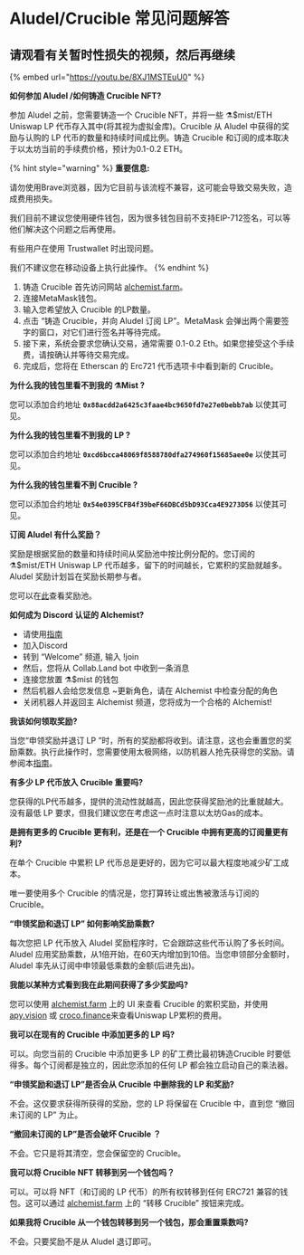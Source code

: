 # Aludel/Crucible 常见问题解答

## **请观看有关暂时性损失的视频，然后再继续**

{% embed url="https://youtu.be/8XJ1MSTEuU0" %}

**如何参加 Aludel /如何铸造 Crucible NFT?**

参加 Aludel 之前，您需要铸造一个 Crucible NFT，并将一些 ⚗️$mist/ETH Uniswap LP 代币存入其中\(将其视为虚拟金库\)。Crucible 从 Aludel 中获得的奖励与认购的 LP 代币的数量和持续时间成比例。铸造 Crucible 和订阅的成本取决于以太坊当前的手续费价格，预计为0.1-0.2 ETH。

{% hint style="warning" %}
**重要信息:**

请勿使用Brave浏览器，因为它目前与该流程不兼容，这可能会导致交易失败，造成费用损失。

我们目前不建议您使用硬件钱包，因为很多钱包目前不支持EIP-712签名，可以等他们解决这个问题之后再使用。

有些用户在使用 Trustwallet 时出现问题。

我们不建议您在移动设备上执行此操作。
{% endhint %}

1. 铸造 Crucible 首先访问网站 [alchemist.farm](https://alchemist.farm/)。
2. 连接MetaMask钱包。
3. 输入您希望放入 Crucible 的LP数量。 
4. 点击 “铸造 Crucible，并向 Aludel 订阅 LP”。MetaMask 会弹出两个需要签字的窗口，对它们进行签名并等待完成。
5. 接下来，系统会要求您确认交易，通常需要 0.1-0.2 Eth。如果您接受这个手续费，请按确认并等待交易完成。
6. 完成后，您将在 Etherscan 的 Erc721 代币选项卡中看到新的 Crucible。

**为什么我的钱包里看不到我的 ⚗️Mist ?**

您可以添加合约地址 **`0x88acdd2a6425c3faae4bc9650fd7e27e0bebb7ab`** 以使其可见。

**为什么我的钱包里看不到我的 LP ?**

您可以添加合约地址 **`0xcd6bcca48069f8588780dfa274960f15685aee0e`** 以使其可见。

**为什么我的钱包里看不到 Crucible ?**

您可以添加合约地址 **`0x54e0395CFB4f39beF66DBCd5bD93Cca4E9273D56`** 以使其可见。

**订阅 Aludel 有什么奖励？**

奖励是根据奖励的数量和持续时间从奖励池中按比例分配的。您订阅的⚗️$mist/ETH Uniswap LP 代币越多，留下的时间越长，它累积的奖励就越多。 Aludel 奖励计划旨在奖励长期参与者。

您可以在[此](https://etherscan.io/address/0x04108d6e9a51bec5170f8fd953a156cf754ba541)查看奖励池。

**如何成为 Discord 认证的 Alchemist?**

* 请使用[指南](https://alchemist-docs.gitbook.io/alchemist/crucible/how-to-become-a-certified-alchemist-on-discord)
* 加入Discord
* 转到 “Welcome” 频道, 输入 !join
* 然后，您将从 Collab.Land bot 中收到一条消息
* 连接您放置 ⚗️$mist 的钱包
* 然后机器人会给您发信息 ~更新角色，请在 Alchemist 中检查分配的角色
* 关闭机器人并返回主 Alchemist 频道，您将成为一个合格的 Alchemist!

**我该如何领取奖励?**

当您“申领奖励并退订 LP ”时，所有的奖励都将收到。请注意，这也会重置您的奖励乘数。执行此操作时，您需要使用太极网络，以防机器人抢先获得您的奖励。请参阅本[指南](https://hackmd.io/@alchemistcoin/B1fqdbTUd)。

**有多少 LP 代币放入 Crucible 重要吗?**

您获得的LP代币越多，提供的流动性就越高，因此您获得奖励池的比重就越大。没有最低 LP 要求，但我们建议您在考虑这一点时注意以太坊Gas的成本。

**是拥有更多的 Crucible 更有利，还是在一个 Crucible 中拥有更高的订阅量更有利?**

在单个 Crucible 中累积 LP 代币总是更好的，因为它可以最大程度地减少矿工成本。

唯一要使用多个 Crucible 的情况是，您打算转让或出售被激活与订阅的 Crucible。

**“申领奖励和退订 LP” 如何影响奖励乘数?**

每次您把 LP 代币放入 Aludel 奖励程序时，它会跟踪这些代币认购了多长时间。 Aludel 应用奖励乘数，从1倍开始，在60天内增加到10倍。当您申领部分金额时，Aludel 率先从订阅中申领最低乘数的金额\(后进先出\)。

**我能以某种方式看到我在此期间获得了多少奖励吗?**

您可以使用 [alchemist.farm](https://alchemist.farm) 上的 UI 来查看 Crucible 的累积奖励，并使用 [apy.vision](https://apy.vision/) 或 [croco.finance](https://croco.finance/)来查看Uniswap LP累积的费用。

**我可以在现有的 Crucible 中添加更多的 LP 吗?**

可以。向您当前的 Crucible 中添加更多 LP 的矿工费比最初铸造Crucible 时要低得多。每个订阅都是独立的，因此您添加的任何 LP 都会独立启动自己的乘法器。

**“申领奖励和退订 LP”是否会从 Crucible 中删除我的 LP 和奖励?**

不会。这仅要求获得所获得的奖励，您的 LP 将保留在 Crucible 中，直到您 “撤回未订阅的 LP” 为止。

**“撤回未订阅的 LP”是否会破坏 Crucible ？**

不会。它只是将其清空，您会保留空的 Crucible。

**我可以将 Crucible NFT 转移到另一个钱包吗？**

可以。可以将 NFT（和订阅的 LP 代币）的所有权转移到任何 ERC721 兼容的钱包。这可以通过 [alchemist.farm](https://alchemist.farm/) 上的 “转移 Crucible” 按钮来完成。

**如果我将 Crucible 从一个钱包转移到另一个钱包，那会重置乘数吗?**

不会。只要奖励不是从 Aludel 退订即可。

